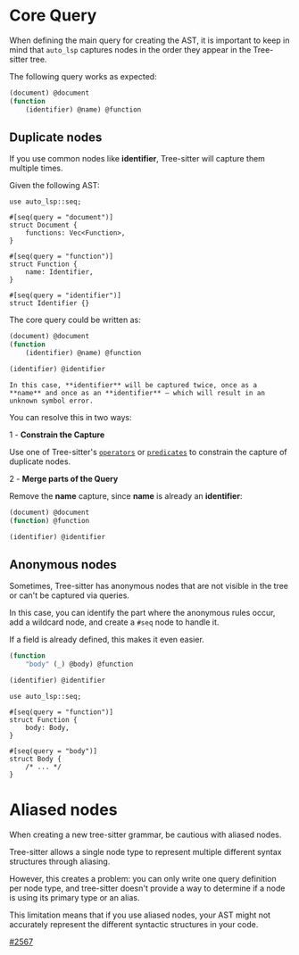 # Core Query

When defining the main query for creating the AST, it is important to keep in mind that `auto_lsp` captures nodes in the order they appear in the Tree-sitter tree.

The following query works as expected:

```lisp
(document) @document
(function
    (identifier) @name) @function
```

## Duplicate nodes

If you use common nodes like **identifier**, Tree-sitter will capture them multiple times.

Given the following AST:

```rust, ignore
use auto_lsp::seq;

#[seq(query = "document")]
struct Document {
    functions: Vec<Function>,
}

#[seq(query = "function")]
struct Function {
    name: Identifier,
}

#[seq(query = "identifier")]
struct Identifier {}
```

The core query could be written as:

```lisp
(document) @document
(function
    (identifier) @name) @function

(identifier) @identifier
```

```admonish warning
In this case, **identifier** will be captured twice, once as a **name** and once as an **identifier** — which will result in an unknown symbol error.
```

You can resolve this in two ways:

1 - **Constrain the Capture**

Use one of Tree-sitter's [`operators`](https://tree-sitter.github.io/tree-sitter/using-parsers/queries/2-operators.html) or [`predicates`](https://tree-sitter.github.io/tree-sitter/using-parsers/queries/3-predicates-and-directives.html) to constrain the capture of duplicate nodes.

2 - **Merge parts of the Query**

Remove the **name** capture, since **name** is already an **identifier**:

```lisp
(document) @document
(function) @function

(identifier) @identifier
```

## Anonymous nodes

Sometimes, Tree-sitter has anonymous nodes that are not visible in the tree or can't be captured via queries.

In this case, you can identify the part where the anonymous rules occur, add a wildcard node, and create a `#seq` node to handle it.

If a field is already defined, this makes it even easier.

```lisp
(function
    "body" (_) @body) @function

(identifier) @identifier
```

```rust, ignore
use auto_lsp::seq;

#[seq(query = "function")]
struct Function {
    body: Body,
}

#[seq(query = "body")]
struct Body {
    /* ... */
}
```

# Aliased nodes

When creating a new tree-sitter grammar, be cautious with aliased nodes.

Tree-sitter allows a single node type to represent multiple different syntax structures through aliasing. 

However, this creates a problem: you can only write one query definition per node type, and tree-sitter doesn't provide a way to determine if a node is using its primary type or an alias.

This limitation means that if you use aliased nodes, your AST might not accurately represent the different syntactic structures in your code.


[#2567](https://github.com/tree-sitter/tree-sitter/discussions/2567#discussioncomment-8144839)